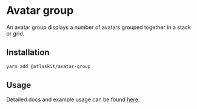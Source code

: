 # Avatar group

An avatar group displays a number of avatars grouped together in a stack or grid.

## Installation

```sh
yarn add @atlaskit/avatar-group
```

## Usage

Detailed docs and example usage can be found [here](https://atlassian.design/components/avatar-group/).
